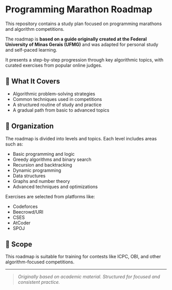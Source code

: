 # Programming Marathon Roadmap

This repository contains a study plan focused on programming marathons and algorithm competitions.

The roadmap is **based on a guide originally created at the Federal University of Minas Gerais (UFMG)** and was adapted for personal study and self-paced learning.

It presents a step-by-step progression through key algorithmic topics, with curated exercises from popular online judges.

## 🎯 What It Covers

- Algorithmic problem-solving strategies
- Common techniques used in competitions
- A structured routine of study and practice
- A gradual path from basic to advanced topics

## 🧩 Organization

The roadmap is divided into levels and topics. Each level includes areas such as:

- Basic programming and logic  
- Greedy algorithms and binary search  
- Recursion and backtracking  
- Dynamic programming  
- Data structures  
- Graphs and number theory  
- Advanced techniques and optimizations  

Exercises are selected from platforms like:

- Codeforces  
- Beecrowd/URI  
- CSES
- AtCoder
- SPOJ  

## 🧠 Scope

This roadmap is suitable for training for contests like ICPC, OBI, and other algorithm-focused competitions.

---

> _Originally based on academic material. Structured for focused and consistent practice._
